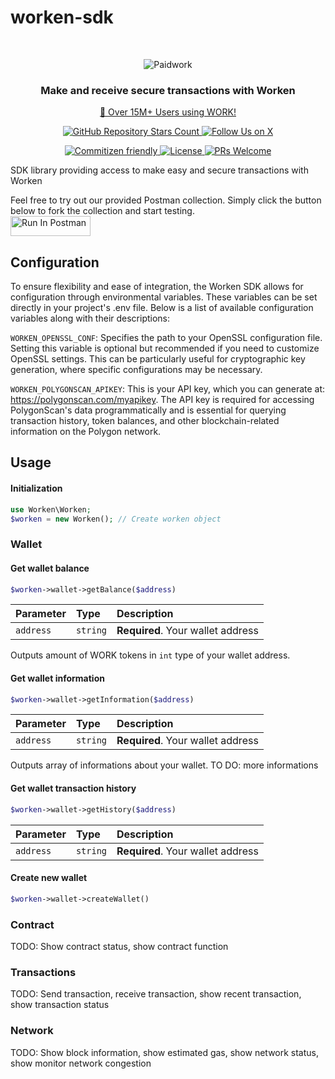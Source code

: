 # worken-sdk

<br />
<p align="center">
  <img src="https://zrcdn.net/images/logos/paidwork/paidwork-logo-header-mobile-bitlabs.png" alt="Paidwork" />
</p>

<h3 align="center">
  Make and receive secure transactions with Worken
</h3>
<p align="center">
  <a href="https://www.paidwork.com/?utm_source=github.com&utm_medium=referral&utm_campaign=readme">🚀 Over 15M+ Users using WORK!</a>
</p>

<p align="center">
  <a href="https://github.com/paidworkco/worken-sdk-php">
    <img alt="GitHub Repository Stars Count" src="https://img.shields.io/github/stars/paidworkco/worken-sdk-php?style=social" />
  </a>
    <a href="https://x.com/paidworkco">
        <img alt="Follow Us on X" src="https://img.shields.io/twitter/follow/paidworkco?style=social" />
    </a>
</p>
<p align="center">
    <a href="http://commitizen.github.io/cz-cli/">
        <img alt="Commitizen friendly" src="https://img.shields.io/badge/commitizen-friendly-brightgreen.svg" />
    </a>
    <a href="https://github.com/paidworkco/worken-sdk-php">
        <img alt="License" src="https://img.shields.io/github/license/paidworkco/worken-sdk-php" />
    </a>
    <a href="https://github.com/paidworkco/worken-sdk-php/pulls">
        <img alt="PRs Welcome" src="https://img.shields.io/badge/PRs-welcome-brightgreen.svg" />
    </a>
</p>

SDK library providing access to make easy and secure transactions with Worken

Feel free to try out our provided Postman collection. Simply click the button below to fork the collection and start testing.<br>
[<img src="https://run.pstmn.io/button.svg" alt="Run In Postman" style="width: 128px; height: 32px;">](https://god.gw.postman.com/run-collection/32839969-fd54da1c-0e5b-43e8-9d89-8330e9bebf17?action=collection%2Ffork&source=rip_markdown&collection-url=entityId%3D32839969-fd54da1c-0e5b-43e8-9d89-8330e9bebf17%26entityType%3Dcollection%26workspaceId%3Dbeab0417-9a12-472d-8f22-3c7c478123a9)

## Configuration

To ensure flexibility and ease of integration, the Worken SDK allows for configuration through environmental variables. These variables can be set directly in your project's .env file. Below is a list of available configuration variables along with their descriptions:

`WORKEN_OPENSSL_CONF`: Specifies the path to your OpenSSL configuration file. Setting this variable is optional but recommended if you need to customize OpenSSL settings. This can be particularly useful for cryptographic key generation, where specific configurations may be necessary.

`WORKEN_POLYGONSCAN_APIKEY`: This is your API key, which you can generate at: https://polygonscan.com/myapikey. The API key is required for accessing PolygonScan's data programmatically and is essential for querying transaction history, token balances, and other blockchain-related information on the Polygon network.

## Usage

#### Initialization
```php
use Worken\Worken;
$worken = new Worken(); // Create worken object
```
### Wallet
#### Get wallet balance
```php
$worken->wallet->getBalance($address)
```
| Parameter | Type     | Description                       |
| :-------- | :------- | :-------------------------------- |
| `address` | `string` | **Required**. Your wallet address |

Outputs amount of WORK tokens in `int` type of your wallet address.

#### Get wallet information
```php
$worken->wallet->getInformation($address)
```
| Parameter | Type     | Description                       |
| :-------- | :------- | :-------------------------------- |
| `address` | `string` | **Required**. Your wallet address |

Outputs array of informations about your wallet. 
TO DO: more informations 

#### Get wallet transaction history
```php
$worken->wallet->getHistory($address)
```
| Parameter | Type     | Description                       |
| :-------- | :------- | :-------------------------------- |
| `address` | `string` | **Required**. Your wallet address |

#### Create new wallet
```php
$worken->wallet->createWallet()
```

### Contract

TODO: Show contract status, show contract  function

### Transactions

TODO: Send transaction, receive transaction, show recent transaction, show transaction status

### Network

TODO: Show block information, show estimated gas, show network status, show monitor network congestion